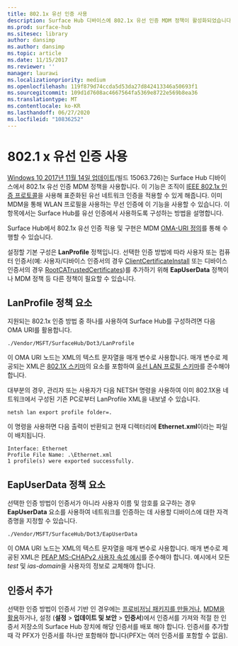 ```yaml
---
title: 802.1x 유선 인증 사용
description: Surface Hub 디바이스에 802.1x 유선 인증 MDM 정책이 활성화되었습니다.
ms.prod: surface-hub
ms.sitesec: library
author: dansimp
ms.author: dansimp
ms.topic: article
ms.date: 11/15/2017
ms.reviewer: ''
manager: laurawi
ms.localizationpriority: medium
ms.openlocfilehash: 119f879d74ccda5d53da27d842413346a50693f1
ms.sourcegitcommit: 109d1d7608ac4667564fa5369e8722e569b8ea36
ms.translationtype: MT
ms.contentlocale: ko-KR
ms.lasthandoff: 06/27/2020
ms.locfileid: "10836252"
---
```

# 802.1 x 유선 인증 사용

[Windows 10 2017년 11월 14일 업데이트](https://support.microsoft.com/help/4048954/windows-10-update-kb4048954)(빌드 15063.726)는 Surface Hub 디바이스에서 802.1x 유선 인증 MDM 정책을 사용합니다. 이 기능은 조직이 [IEEE 802.1x 인증 프로토콜](http://www.ieee802.org/1/pages/802.1x-2010.html)을 사용해 표준화된 유선 네트워크 인증을 적용할 수 있게 해줍니다. 이미 MDM을 통해 WLAN 프로필을 사용하는 무선 인증에 이 기능을 사용할 수 있습니다. 이 항목에서는 Surface Hub를 유선 인증에서 사용하도록 구성하는 방법을 설명합니다. 

Surface Hub에서 802.1x 유선 인증 적용 및 구현은 MDM [OMA-URI 정의](https://docs.microsoft.com/intune-classic/deploy-use/windows-10-policy-settings-in-microsoft-intune#oma-uri-settings)를 통해 수행할 수 있습니다. 

설정할 기본 구성은 **LanProfile** 정책입니다. 선택한 인증 방법에 따라 사용자 또는 컴퓨터 인증서(예: 사용자/디바이스 인증서의 경우 [ClientCertificateInstall](https://docs.microsoft.com/windows/client-management/mdm/clientcertificateinstall-csp) 또는 디바이스 인증서의 경우 [RootCATrustedCertificates](https://docs.microsoft.com/windows/client-management/mdm/rootcacertificates-csp))를 추가하기 위해 **EapUserData** 정책이나 MDM 정책 등 다른 정책이 필요할 수 있습니다. 

## LanProfile 정책 요소

지원되는 802.1x 인증 방법 중 하나를 사용하여 Surface Hub를 구성하려면 다음 OMA URI를 활용합니다. 

```
./Vendor/MSFT/SurfaceHub/Dot3/LanProfile
```

이 OMA URI 노드는 XML의 텍스트 문자열을 매개 변수로 사용합니다. 매개 변수로 제공되는 XML은 [802.1X 스키마](https://msdn.microsoft.com/library/cc233003.aspx)의 요소를 포함하여 [유선 LAN 프로필 스키마](https://msdn.microsoft.com/library/cc233002.aspx)를 준수해야 합니다. 

대부분의 경우, 관리자 또는 사용자가 다음 NETSH 명령을 사용하여 이미 802.1X용 네트워크에서 구성된 기존 PC로부터 LanProfile XML을 내보낼 수 있습니다. 

```
netsh lan export profile folder=.
```

이 명령을 사용하면 다음 출력이 반환되고 현재 디렉터리에 **Ethernet.xml**이라는 파일이 배치됩니다. 

```
Interface: Ethernet
Profile File Name: .\Ethernet.xml
1 profile(s) were exported successfully.
```

## EapUserData 정책 요소

선택한 인증 방법이 인증서가 아니라 사용자 이름 및 암호를 요구하는 경우 **EapUserData** 요소를 사용하여 네트워크를 인증하는 데 사용할 디바이스에 대한 자격 증명을 지정할 수 있습니다. 

```
./Vendor/MSFT/SurfaceHub/Dot3/EapUserData 
```

이 OMA URI 노드는 XML의 텍스트 문자열을 매개 변수로 사용합니다. 매개 변수로 제공된 XML은 [PEAP MS-CHAPv2 사용자 속성 예시](https://msdn.microsoft.com/library/windows/desktop/bb891979)를 준수해야 합니다. 예시에서 모든 *test* 및 *ias-domain*을 사용자의 정보로 교체해야 합니다.



## 인증서 추가

선택한 인증 방법이 인증서 기반 인 경우에는 [프로비저닝 패키지를 만들거나](provisioning-packages-for-surface-hub.md), [MDM을 활용](https://docs.microsoft.com/windows/client-management/mdm/clientcertificateinstall-csp)하거나, 설정 (**설정**  >  **업데이트 및 보안**  >  **인증서**)에서 인증서를 가져와 적절 한 인증서 저장소의 Surface Hub 장치에 해당 인증서를 배포 해야 합니다. 인증서를 추가할 때 각 PFX가 인증서를 하나만 포함해야 합니다(PFX는 여러 인증서를 포함할 수 없음).

